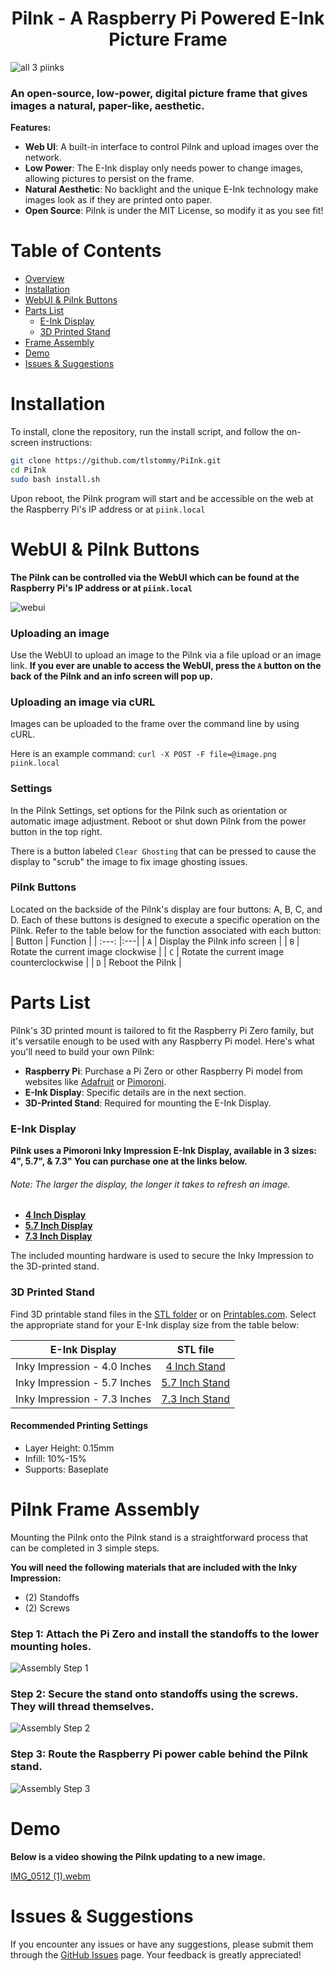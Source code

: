 <h1 align="center">PiInk - A Raspberry Pi Powered E-Ink Picture Frame</h1>

![all 3 piinks](https://github.com/tlstommy/PiInk/assets/36305669/9531da45-1ef7-40e7-9d1f-2fef53ca01f3)


### An open-source, low-power, digital picture frame that gives images a natural, paper-like, aesthetic.

**Features:**
- **Web UI**: A built-in interface to control PiInk and upload images over the network.
- **Low Power**: The E-Ink display only needs power to change images, allowing pictures to persist on the frame.
- **Natural Aesthetic**: No backlight and the unique E-Ink technology make images look as if they are printed onto paper.
- **Open Source**: PiInk is under the MIT License, so modify it as you see fit!

# Table of Contents
* [Overview](#piink---a-raspberry-pi-powered-e-ink-picture-frame)
* [Installation](#installation)
* [WebUI & PiInk Buttons](#webui--piink-buttons)
* [Parts List](#parts-list)
   * [E-Ink Display](#e-ink-display)
   * [3D Printed Stand](#3d-printed-stand)
* [Frame Assembly](#piink-frame-assembly)
* [Demo](#demo)
* [Issues & Suggestions](#issues--suggestions)


# Installation

To install, clone the repository, run the install script, and follow the on-screen instructions:

```bash
git clone https://github.com/tlstommy/PiInk.git
cd PiInk
sudo bash install.sh

```

Upon reboot, the PiInk program will start and be accessible on the web at the Raspberry Pi's IP address or at `piink.local` 


# WebUI & PiInk Buttons

**The PiInk can be controlled via the WebUI which can be found at the Raspberry Pi's IP address or at `piink.local`**

![webui](https://github.com/tlstommy/PiInk/assets/36305669/e0531d93-8249-4087-9238-81d80839c5b8)



### Uploading an image
Use the WebUI to upload an image to the PiInk via a file upload or an image link.
**If you ever are unable to access the WebUI, press the `A` button on the back of the PiInk and an info screen will pop up.**

### Uploading an image via cURL
Images can be uploaded to the frame over the command line by using cURL.

Here is an example command: `curl -X POST -F file=@image.png piink.local`

### Settings
In the PiInk Settings, set options for the PiInk such as orientation or automatic image adjustment. Reboot or shut down PiInk from the power button in the top right.

There is a button labeled `Clear Ghosting` that can be pressed to cause the display to "scrub" the image to fix image ghosting issues.

### PiInk Buttons
Located on the backside of the PiInk's display are four buttons: A, B, C, and D. Each of these buttons is designed to execute a specific operation on the PiInk. Refer to the table below for the function associated with each button:
| Button | Function |
| :---: |:---|
| `A` | Display the PiInk info screen |
| `B` | Rotate the current image clockwise |
| `C` | Rotate the current image counterclockwise |
| `D` | Reboot the PiInk |


# Parts List

PiInk's 3D printed mount is tailored to fit the Raspberry Pi Zero family, but it's versatile enough to be used with any Raspberry Pi model. Here's what you'll need to build your own PiInk:

- **Raspberry Pi**: Purchase a Pi Zero or other Raspberry Pi model from websites like [Adafruit](https://www.adafruit.com/category/105) or [Pimoroni](https://shop.pimoroni.com/collections/raspberry-pi).
- **E-Ink Display**: Specific details are in the next section.
- **3D-Printed Stand**: Required for mounting the E-Ink Display.

### E-Ink Display


**PiInk uses a Pimoroni Inky Impression E-Ink Display, available in 3 sizes: 4", 5.7", & 7.3" You can purchase one at the links below.**
###### Note: The larger the display, the longer it takes to refresh an image.
- **[4 Inch Display](https://shop.pimoroni.com/products/inky-impression-4)**
- **[5.7 Inch Display](https://shop.pimoroni.com/products/inky-impression-5-7)**
- **[7.3 Inch Display](https://shop.pimoroni.com/products/inky-impression-7-3)**

The included mounting hardware is used to secure the Inky Impression to the 3D-printed stand.

### 3D Printed Stand

Find 3D printable stand files in the [STL folder](https://github.com/tlstommy/PiInk/tree/main/STL) or on [Printables.com](https://www.printables.com/model/552238-piink-a-raspberry-pi-powered-e-ink-picture-frame). Select the appropriate stand for your E-Ink display size from the table below:

| E-Ink Display                  | STL file                                                                                           |
| ------------------------------ |:--------------------------------------------------------------------------------------------------:|
| Inky Impression - 4.0 Inches   | [4 Inch Stand](https://github.com/tlstommy/PiInk/blob/main/STL/PiInk_stand_4_Inch.stl)             |
| Inky Impression - 5.7 Inches   | [5.7 Inch Stand](https://github.com/tlstommy/PiInk/blob/main/STL/PiInk_stand_5.7_Inch.stl)         |
| Inky Impression - 7.3 Inches   | [7.3 Inch Stand](https://github.com/tlstommy/PiInk/blob/main/STL/PiInk_stand_7.3_Inch.stl)         |


#### Recommended Printing Settings
- Layer Height: 0.15mm
- Infill: 10%-15%
- Supports: Baseplate

# PiInk Frame Assembly

Mounting the PiInk onto the PiInk stand is a straightforward process that can be completed in 3 simple steps.

**You will need the following materials that are included with the Inky Impression:**
- (2) Standoffs
- (2) Screws
  
### Step 1: Attach the Pi Zero and install the standoffs to the lower mounting holes.
![Assembly Step 1](https://github.com/tlstommy/PiInk/assets/36305669/aee84a70-efd5-4cc2-aec4-e3419f7ba9ac)

### Step 2: Secure the stand onto standoffs using the screws. They will thread themselves.
![Assembly Step 2](https://github.com/tlstommy/PiInk/assets/36305669/31585b41-ff0b-4884-9739-a2917a938b48)

### Step 3: Route the Raspberry Pi power cable behind the PiInk stand.
![Assembly Step 3](https://github.com/tlstommy/PiInk/assets/36305669/84fbf238-1630-4371-92aa-cf4432f78f38)

# Demo

**Below is a video showing the PiInk updating to a new image.**

[IMG_0512 (1).webm](https://github.com/tlstommy/PiInk/assets/36305669/4dda6b41-d10e-469c-a952-cf3f85b38dbc)




# Issues & Suggestions
If you encounter any issues or have any suggestions, please submit them through the [GitHub Issues](https://github.com/tlstommy/piink/issues) page. Your feedback is greatly appreciated!




